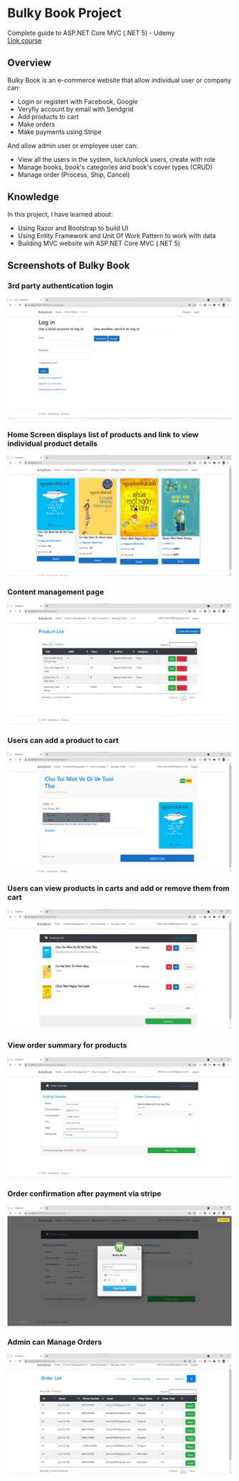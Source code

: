 # Bulky Book Project
Complete guide to ASP.NET Core MVC (.NET 5) - Udemy <br/>
[Link course](https://www.udemy.com/course/complete-aspnet-core-21-course/)


## Overview
Bulky Book is an e-commerce website that allow individual user or company can:
- Login or registert with Facebook, Google
- Veryfiy account by email with Sendgrid
- Add products to cart
- Make orders
- Make payments using Stripe

And allow admin user or employee user can: 
- View all the users in the system, lock/unlock users, create with role
- Manage books, book's categories and book's cover types (CRUD)
- Manage order (Process, Ship, Cancel)

## Knowledge
In this project, I have learned about:
- Using Razor and Bootstrap to build UI
- Using Entity Framework and Unit Of Work Pattern to work with data
- Building MVC website wih ASP.NET Core MVC (.NET 5)

## Screenshots of Bulky Book
### 3rd party authentication login
<img src="https://github.com/haicao2805/bulky-book/blob/master/image/loginregisterpage.png">

### Home Screen displays list of products and link to view individual product details
<img src="https://github.com/haicao2805/bulky-book/blob/master/image/home.png">

### Content management page
<img src="https://github.com/haicao2805/bulky-book/blob/master/image/contentmanage.png">

### Users can add a product to cart
<img src="https://github.com/haicao2805/bulky-book/blob/master/image/addtocart.png">

### Users can view products in carts and add or remove them from cart
<img src="https://github.com/haicao2805/bulky-book/blob/master/image/managecart.png">

### View order summary for products
<img src="https://github.com/haicao2805/bulky-book/blob/master/image/order.png">

### Order confirmation after payment via stripe
<img src="https://github.com/haicao2805/bulky-book/blob/master/image/stripe.png">

### Admin can Manage Orders
<img src="https://github.com/haicao2805/bulky-book/blob/master/image/ordermanage.png">
